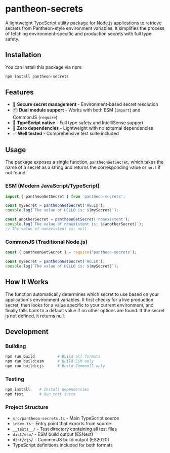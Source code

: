 # pantheon-secrets

A lightweight TypeScript utility package for Node.js applications to retrieve secrets from Pantheon-style environment variables. It simplifies the process of fetching environment-specific and production secrets with full type safety.

## Installation

You can install this package via npm:

```bash
npm install pantheon-secrets
```

## Features

- 🔐 **Secure secret management** - Environment-based secret resolution
- 📦 **Dual module support** - Works with both ESM (`import`) and CommonJS (`require`)
- 🎯 **TypeScript native** - Full type safety and IntelliSense support
- 🚀 **Zero dependencies** - Lightweight with no external dependencies
- ✅ **Well tested** - Comprehensive test suite included

## Usage

The package exposes a single function, `pantheonGetSecret`, which takes the name of a secret as a string and returns the corresponding value or `null` if not found.

### ESM (Modern JavaScript/TypeScript)

```typescript
import { pantheonGetSecret } from 'pantheon-secrets';

const mySecret = pantheonGetSecret('HELLO');
console.log(`The value of HELLO is: ${mySecret}`);

const anotherSecret = pantheonGetSecret('nonexistent');
console.log(`The value of nonexistent is: ${anotherSecret}`);
// The value of nonexistent is: null
```

### CommonJS (Traditional Node.js)

```javascript
const { pantheonGetSecret } = require('pantheon-secrets');

const mySecret = pantheonGetSecret('HELLO');
console.log(`The value of HELLO is: ${mySecret}`);
```

## How It Works

The function automatically determines which secret to use based on your application's environment variables. It first checks for a live production secret, then looks for a value specific to your current environment, and finally falls back to a default value if no other options are found. If the secret is not defined, it returns null.

## Development

### Building

```bash
npm run build          # Build all formats
npm run build:esm      # Build ESM only
npm run build:cjs      # Build CommonJS only
```

### Testing

```bash
npm install    # Install dependencies
npm test       # Run test suite
```

### Project Structure

- `src/pantheon-secrets.ts` - Main TypeScript source
- `index.ts` - Entry point that exports from source
- `__tests__/` - Test directory containing all test files
- `dist/esm/` - ESM build output (ESNext)
- `dist/cjs/` - CommonJS build output (ES2020)
- TypeScript definitions included for both formats

